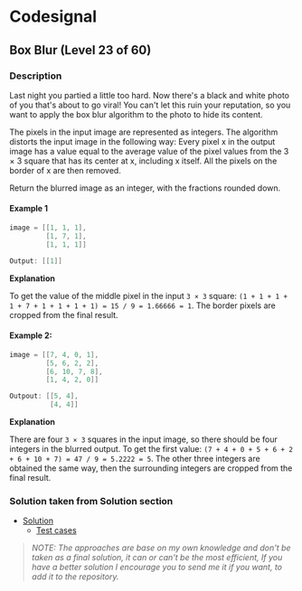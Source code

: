 # Codesignal

## Box Blur (Level 23 of 60)

### Description
Last night you partied a little too hard. Now there's a black and white photo of you that's about to go viral! You can't let this ruin your reputation, so you want to apply the box blur algorithm to the photo to hide its content.

The pixels in the input image are represented as integers. The algorithm distorts the input image in the following way: Every pixel x in the output image has a value equal to the average value of the pixel values from the 3 × 3 square that has its center at x, including x itself. All the pixels on the border of x are then removed.

Return the blurred image as an integer, with the fractions rounded down.

#### Example 1
```java
image = [[1, 1, 1], 
         [1, 7, 1], 
         [1, 1, 1]]

Output: [[1]]
```
**Explanation**

To get the value of the middle pixel in the input `3 × 3` square: `(1 + 1 + 1 + 1 + 7 + 1 + 1 + 1 + 1) = 15 / 9 = 1.66666 = 1`. The border pixels are cropped from the final result.

#### Example 2:
```java
image = [[7, 4, 0, 1], 
         [5, 6, 2, 2], 
         [6, 10, 7, 8], 
         [1, 4, 2, 0]]

Outpout: [[5, 4], 
          [4, 4]]
```

**Explanation**

There are four `3 × 3` squares in the input image, so there should be four integers in the blurred output. To get the first value: `(7 + 4 + 0 + 5 + 6 + 2 + 6 + 10 + 7) = 47 / 9 = 5.2222 = 5`. The other three integers are obtained the same way, then the surrounding integers are cropped from the final result.

### Solution taken from Solution section

* [Solution](BoxBlur.java)
    * [Test cases](../../../../../test/java/codesignal/boxblur/method1/BoxBlurTest.java)

> *NOTE: The approaches are base on my own knowledge and don't be taken as a final solution, it can or can't be the most efficient, If you have a better solution I encourage you to send me it if you want, to add it to the repository.*  